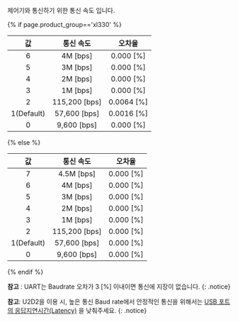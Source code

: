 제어기와 통신하기 위한 통신 속도 입니다.

{% if page.product_group=='xl330' %}

|     값     |   통신 속도   |   오차율   |
| :--------: | :-----------: | :--------: |
|     6      |   4M [bps]    | 0.000 [%]  |
|     5      |   3M [bps]    | 0.000 [%]  |
|     4      |   2M [bps]    | 0.000 [%]  |
|     3      |   1M [bps]    | 0.000 [%]  |
|     2      | 115,200 [bps] | 0.0064 [%] |
| 1(Default) | 57,600 [bps]  | 0.0016 [%] |
|     0      |  9,600 [bps]  | 0.000 [%]  |

{% else %}

|     값     |   통신 속도   |  오차율   |
| :--------: | :-----------: | :-------: |
|     7      |  4.5M [bps]   | 0.000 [%] |
|     6      |   4M [bps]    | 0.000 [%] |
|     5      |   3M [bps]    | 0.000 [%] |
|     4      |   2M [bps]    | 0.000 [%] |
|     3      |   1M [bps]    | 0.000 [%] |
|     2      | 115,200 [bps] | 0.000 [%] |
| 1(Default) | 57,600 [bps]  | 0.000 [%] |
|     0      |  9,600 [bps]  | 0.000 [%] |

{% endif %}

**참고** : UART는 Baudrate 오차가 3 [%] 이내이면 통신에 지장이 없습니다.
{: .notice}

**참고**: U2D2을 이용 시, 높은 통신 Baud rate에서 안정적인 통신을 위해서는 [USB 포트의 응답지연시간(Latency)](/docs/kr/software/dynamixel/dynamixel_wizard2/#포트-응답-속도-설정) 을 낮춰주세요.
{: .notice}
